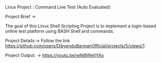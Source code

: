 Linux Project : Command Line Test (Auto Evaluated)

Project Brief ->

The goal of this Linux Shell Scripting Project is to implement a login-based online test platform using BASH Shell and commands.

Project Details:-> Follow the link
https://github.com/users/DibyenduBarmanOfficial/projects/5/views/1

Project Output: -> https://youtu.be/wNI8WeItYAo
